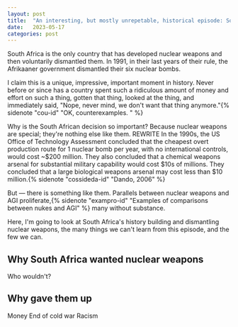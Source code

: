 ```yaml
---
layout: post
title:  "An interesting, but mostly unrepetable, historical episode: South African denuclearization as a lesson and metaphor"
date:   2023-05-17
categories: post
---
```


South Africa is the only country that has developed nuclear weapons and then voluntarily dismantled them. In 1991, in their last years of their rule, the Afrikaaner government dismantled their six nuclear bombs. 

I claim this is a unique, impressive, important moment in history. Never before or since has a country spent such   a ridiculous amount of money and effort on such a thing, gotten that thing, looked at the thing, and immediately said, "Nope, never mind, we don't want that thing anymore."{% sidenote "cou-id" "OK, counterexamples. " %}

Why is the South African decision so important? Because nuclear weapons are special; they're nothing else like them. REWRITE In the 1990s, the US Office of Technology Assessment concluded that the cheapest overt production route for 1 nuclear bomb per year, with no international controls, would cost ~$200 million. They also concluded that a chemical weapons arsenal for substantial military capability would cost $10s of millions. They concluded that a large biological weapons arsenal may cost less than $10 million.{% sidenote "cossideda-id" "Dando, 2006" %}

But — there is something like them. Parallels between nuclear weapons and AGI proliferate,{% sidenote "exampro-id" "Examples of comparisons between nukes and AGI" %} many without substance. 

Here, I'm going to look at South Africa's history building and dismantling nuclear weapons, the many things we can't learn from this episode, and the few we can. 

## Why South Africa wanted nuclear weapons

Who wouldn't? 

## Why gave them up

Money
End of cold war
Racism






